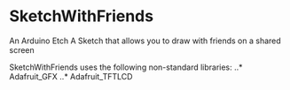 # SketchWithFriends
An Arduino Etch A Sketch that allows you to draw with friends on a shared screen

SketchWithFriends uses the following non-standard libraries:
..* Adafruit_GFX
..* Adafruit_TFTLCD


